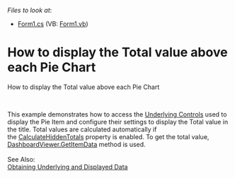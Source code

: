 <!-- default file list -->
*Files to look at*:

* [Form1.cs](./CS/DashboardViewer/Form1.cs) (VB: [Form1.vb](./VB/DashboardViewer/Form1.vb))
<!-- default file list end -->
# How to display the Total value above each Pie Chart


<p>How to display the Total value above each Pie Chart</p>
<p> </p>
<p>This example demonstrates how to access the <a href="https://documentation.devexpress.com/Dashboard/18019/Creating-the-Designer-and-Viewer-Applications/WinForms-Viewer/Access-to-Underlying-Controls">Underlying Controls</a> used to display the Pie Item and configure their settings to display the Total value in the title. Total values are calculated automatically if the <a href="https://documentation.devexpress.com/Dashboard/DevExpress.DashboardWin.DashboardViewer.CalculateHiddenTotals.property">CalculateHiddenTotals</a> property is enabled. To get the total value, <a href="https://documentation.devexpress.com/Dashboard/DevExpress.DashboardWin.DashboardViewer.GetItemData.method">DashboardViewer.GetItemData</a> method is used. <br><br>See Also:<br><a href="https://documentation.devexpress.com/Dashboard/17269/Creating-the-Designer-and-Viewer-Applications/WinForms-Viewer/Obtaining-Underlying-and-Displayed-Data">Obtaining Underlying and Displayed Data</a> </p>

<br/>
